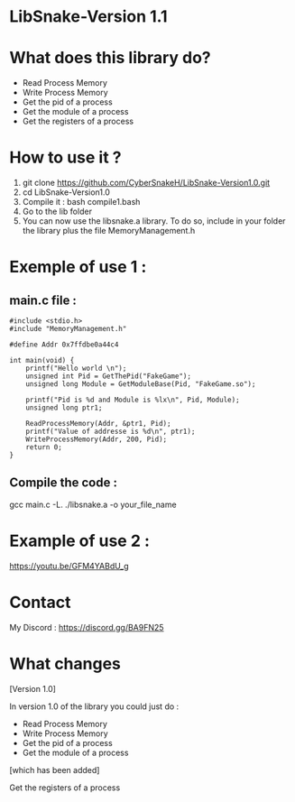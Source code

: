 # LibSnake-Version 1.1

# What does this library do?

-  Read Process Memory
-  Write Process Memory
-  Get the pid of a process 
-  Get the module of a process
-  Get the registers of a process

# How to use it ?

1) git clone https://github.com/CyberSnakeH/LibSnake-Version1.0.git
2) cd LibSnake-Version1.0
3) Compile it : bash compile1.bash
4) Go to the lib folder
5) You can now use the libsnake.a library. To do so, include in your folder the library plus the file MemoryManagement.h

# Exemple of use 1 :

## main.c file :
```
#include <stdio.h>
#include "MemoryManagement.h"

#define Addr 0x7ffdbe0a44c4

int main(void) {
	printf("Hello world \n");
	unsigned int Pid = GetThePid("FakeGame");
	unsigned long Module = GetModuleBase(Pid, "FakeGame.so");

	printf("Pid is %d and Module is %lx\n", Pid, Module);
	unsigned long ptr1;
	
	ReadProcessMemory(Addr, &ptr1, Pid);
	printf("Value of addresse is %d\n", ptr1);
	WriteProcessMemory(Addr, 200, Pid);
	return 0;
}

```

## Compile the code :
gcc main.c -L. ./libsnake.a -o your_file_name

# Example of use 2 :

https://youtu.be/GFM4YABdU_g

# Contact 

My Discord : https://discord.gg/BA9FN25

# What changes
[Version 1.0]

In version 1.0 of the library you could just do :
-  Read Process Memory
-  Write Process Memory
-  Get the pid of a process 
-  Get the module of a process

[which has been added]

Get the registers of a process
